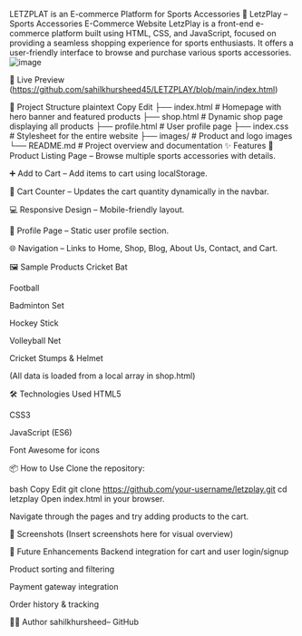 
LETZPLAT is an E-commerce Platform for Sports Accessories 
🏏 LetzPlay – Sports Accessories E-Commerce Website
LetzPlay is a front-end e-commerce platform built using HTML, CSS, and JavaScript, focused on providing a seamless shopping experience for sports enthusiasts. It offers a user-friendly interface to browse and purchase various sports accessories.
![image](https://github.com/user-attachments/assets/964ce0ad-3d0d-471a-a166-ce55ed242e66)


🔗 Live Preview
(https://github.com/sahilkhursheed45/LETZPLAY/blob/main/index.html)

📂 Project Structure
plaintext
Copy
Edit
├── index.html         # Homepage with hero banner and featured products
├── shop.html          # Dynamic shop page displaying all products
├── profile.html       # User profile page
├── index.css          # Stylesheet for the entire website
├── images/            # Product and logo images
└── README.md          # Project overview and documentation
✨ Features
🛒 Product Listing Page – Browse multiple sports accessories with details.

➕ Add to Cart – Add items to cart using localStorage.

🔢 Cart Counter – Updates the cart quantity dynamically in the navbar.


💻 Responsive Design – Mobile-friendly layout.

🧾 Profile Page – Static user profile section.

🌐 Navigation – Links to Home, Shop, Blog, About Us, Contact, and Cart.

🖼️ Sample Products
Cricket Bat

Football

Badminton Set

Hockey Stick

Volleyball Net

Cricket Stumps & Helmet

(All data is loaded from a local array in shop.html)

🛠️ Technologies Used
HTML5

CSS3

JavaScript (ES6)

Font Awesome for icons

📦 How to Use
Clone the repository:

bash
Copy
Edit
git clone https://github.com/your-username/letzplay.git
cd letzplay
Open index.html in your browser.

Navigate through the pages and try adding products to the cart.

📸 Screenshots
(Insert screenshots here for visual overview)

🚀 Future Enhancements
Backend integration for cart and user login/signup

Product sorting and filtering

Payment gateway integration

Order history & tracking

👨‍💻 Author
sahilkhursheed– GitHub

